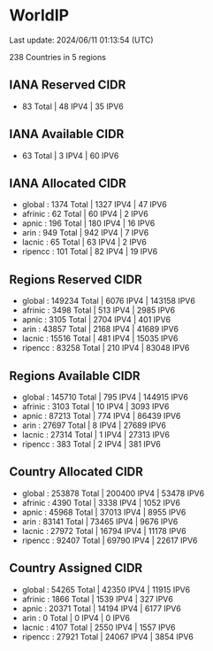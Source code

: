 # WorldIP

Last update: 2024/06/11 01:13:54 (UTC)

238 Countries in 5 regions

## IANA Reserved CIDR

- 83 Total | 48 IPV4 | 35 IPV6

## IANA Available CIDR

- 63 Total | 3 IPV4 | 60 IPV6

## IANA Allocated CIDR

- global : 1374 Total | 1327 IPV4 | 47 IPV6
- afrinic : 62 Total | 60 IPV4 | 2 IPV6
- apnic : 196 Total | 180 IPV4 | 16 IPV6
- arin : 949 Total | 942 IPV4 | 7 IPV6
- lacnic : 65 Total | 63 IPV4 | 2 IPV6
- ripencc : 101 Total | 82 IPV4 | 19 IPV6

## Regions Reserved CIDR

- global : 149234 Total | 6076 IPV4 | 143158 IPV6
- afrinic : 3498 Total | 513 IPV4 | 2985 IPV6
- apnic : 3105 Total | 2704 IPV4 | 401 IPV6
- arin : 43857 Total | 2168 IPV4 | 41689 IPV6
- lacnic : 15516 Total | 481 IPV4 | 15035 IPV6
- ripencc : 83258 Total | 210 IPV4 | 83048 IPV6

## Regions Available CIDR

- global : 145710 Total | 795 IPV4 | 144915 IPV6
- afrinic : 3103 Total | 10 IPV4 | 3093 IPV6
- apnic : 87213 Total | 774 IPV4 | 86439 IPV6
- arin : 27697 Total | 8 IPV4 | 27689 IPV6
- lacnic : 27314 Total | 1 IPV4 | 27313 IPV6
- ripencc : 383 Total | 2 IPV4 | 381 IPV6

## Country Allocated CIDR

- global : 253878 Total | 200400 IPV4 | 53478 IPV6
- afrinic : 4390 Total | 3338 IPV4 | 1052 IPV6
- apnic : 45968 Total | 37013 IPV4 | 8955 IPV6
- arin : 83141 Total | 73465 IPV4 | 9676 IPV6
- lacnic : 27972 Total | 16794 IPV4 | 11178 IPV6
- ripencc : 92407 Total | 69790 IPV4 | 22617 IPV6

## Country Assigned CIDR

- global : 54265 Total | 42350 IPV4 | 11915 IPV6
- afrinic : 1866 Total | 1539 IPV4 | 327 IPV6
- apnic : 20371 Total | 14194 IPV4 | 6177 IPV6
- arin : 0 Total | 0 IPV4 | 0 IPV6
- lacnic : 4107 Total | 2550 IPV4 | 1557 IPV6
- ripencc : 27921 Total | 24067 IPV4 | 3854 IPV6
